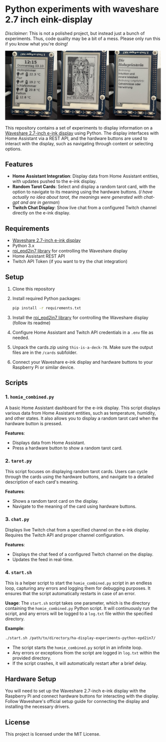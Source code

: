 # Python experiments with waveshare 2.7 inch eink-display

_Disclaimer:_ This is not a polished project, but instead just a bunch of experiments. Thus, code quality may be a bit of a mess. Please only run this if you know what you're doing!

![demo image](img/demo.png)

This repository contains a set of experiments to display information on a [Waveshare 2.7-inch e-ink display](https://www.waveshare.com/wiki/2.7inch_e-Paper_HAT) using Python. The display interfaces with Home Assistant via a REST API, and the hardware buttons are used to interact with the display, such as navigating through content or selecting options.

## Features

- **Home Assistant Integration**: Display data from Home Assistant entities, with updates pushed to the e-ink display.
- **Random Tarot Cards**: Select and display a random tarot card, with the option to navigate to its meaning using the hardware buttons. (_I have actually no idea about tarot, the meanings were generated with chat-gpt and are in german_)
- **Twitch Chat Display**: Show live chat from a configured Twitch channel directly on the e-ink display.

## Requirements

- [Waveshare 2.7-inch e-ink display](https://www.waveshare.com/wiki/2.7inch_e-Paper_HAT)
- Python 3.x
- [rpi_epd2in7 library](https://github.com/elad661/rpi_epd2in7) for controlling the Waveshare display
- Home Assistant REST API
- Twitch API Token (if you want to try the chat integration)

## Setup

1. Clone this repository

2. Install required Python packages:

   ```bash
   pip install -r requirements.txt
   ```

3. Install the [rpi_epd2in7 library](https://github.com/elad661/rpi_epd2in7) for controlling the Waveshare display (follow its readme)

4. Configure Home Assistant and Twitch API credentials in a `.env` file as needed.

5. Unpack the cards.zip using `this-is-a-deck-78`. Make sure the output files are in the `/cards` subfolder.

6. Connect your Waveshare e-ink display and hardware buttons to your Raspberry Pi or similar device.

## Scripts

### 1. `homie_combined.py`

A basic Home Assistant dashboard for the e-ink display. This script displays various data from Home Assistant entities, such as temperature, humidity, and other states. It also allows you to display a random tarot card when the hardware button is pressed.

**Features**:

- Displays data from Home Assistant.
- Press a hardware button to show a random tarot card.

### 2. `tarot.py`

This script focuses on displaying random tarot cards. Users can cycle through the cards using the hardware buttons, and navigate to a detailed description of each card's meaning.

**Features**:

- Shows a random tarot card on the display.
- Navigate to the meaning of the card using hardware buttons.

### 3. `chat.py`

Displays live Twitch chat from a specified channel on the e-ink display. Requires the Twitch API and proper channel configuration.

**Features**:

- Displays the chat feed of a configured Twitch channel on the display.
- Updates the feed in real-time.

### 4. `start.sh`

This is a helper script to start the `homie_combined.py` script in an endless loop, capturing any errors and logging them for debugging purposes. It ensures that the script automatically restarts in case of an error.

**Usage**:
The `start.sh` script takes one parameter, which is the directory containing the `homie_combined.py` Python script. It will continuously run the script, and any errors will be logged to a `log.txt` file within the specified directory.

**Example**:

```bash
./start.sh /path/to/directory/ha-display-experiments-python-epd2in7/
```

- The script starts the `homie_combined.py` script in an infinite loop.
- Any errors or exceptions from the script are logged in `log.txt` within the provided directory.
- If the script crashes, it will automatically restart after a brief delay.

## Hardware Setup

You will need to set up the Waveshare 2.7-inch e-ink display with the Raspberry Pi and connect hardware buttons for interacting with the display. Follow Waveshare's official setup guide for connecting the display and installing the necessary drivers.

## License

This project is licensed under the MIT License.
